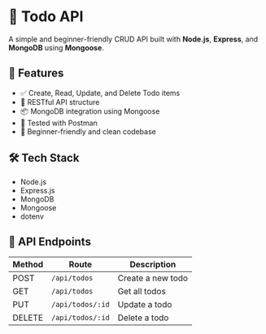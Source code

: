 # 📝 Todo API

A simple and beginner-friendly CRUD API built with **Node.js**, **Express**, and **MongoDB** using **Mongoose**.

## 🚀 Features

- ✅ Create, Read, Update, and Delete Todo items
- 🧱 RESTful API structure
- 📦 MongoDB integration using Mongoose
- 🧪 Tested with Postman
- 🌱 Beginner-friendly and clean codebase

## 🛠️ Tech Stack

- Node.js
- Express.js
- MongoDB
- Mongoose
- dotenv

## 📮 API Endpoints

| Method | Route             | Description          |
|--------|-------------------|----------------------|
| POST   | `/api/todos`      | Create a new todo    |
| GET    | `/api/todos`      | Get all todos        |
| PUT    | `/api/todos/:id`  | Update a todo        |
| DELETE | `/api/todos/:id`  | Delete a todo        |

